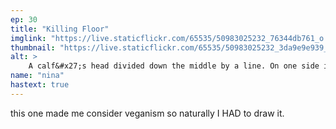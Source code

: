```yaml
---
ep: 30
title: "Killing Floor"
imglink: "https://live.staticflickr.com/65535/50983025232_76344db761_o.jpg"
thumbnail: "https://live.staticflickr.com/65535/50983025232_3da9e9e939_q.jpg"
alt: >
    A calf&#x27;s head divided down the middle by a line. On one side it is a regular calf, and the other is filled with an abstract concentric circle pattern. There is a metal bolt being driven into its forehead, and a tag on its ear reads &quot;MAG 30.&quot;
name: "nina"
hastext: true
---
```

this one made me consider veganism so naturally I HAD to draw it.